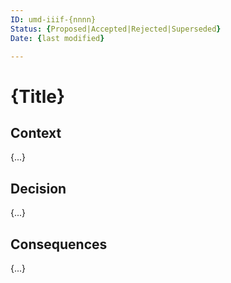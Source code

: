 ```yaml
---
ID: umd-iiif-{nnnn}
Status: {Proposed|Accepted|Rejected|Superseded}
Date: {last modified}

---
```

# {Title}

## Context

{...}

## Decision

{...} 

## Consequences

{...}
